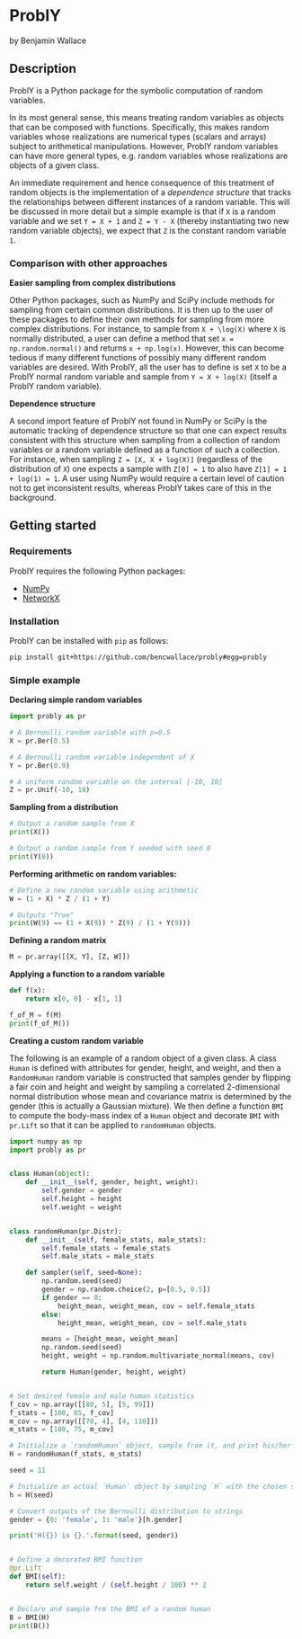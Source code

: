 # ProblY
by Benjamin Wallace

## Description

ProblY is a Python package for the symbolic computation of random variables.

In its most general sense, this means treating random variables as objects that can be composed with functions. Specifically, this makes random variables whose realizations are numerical types (scalars and arrays) subject to arithmetical manipulations. However, ProblY random variables can have more general types, e.g. random variables whose realizations are objects of a given class.

An immediate requirement and hence consequence of this treatment of random objects is the implementation of a *dependence structure* that tracks the relationships between different instances of a random variable. This will be discussed in more detail but a simple example is that if `X` is a random variable and we set `Y = X + 1` and `Z = Y - X` (thereby instantiating two new random variable objects), we expect that `Z` is the constant random variable `1`.

### Comparison with other approaches

**Easier sampling from complex distributions**

Other Python packages, such as NumPy and SciPy include methods for sampling from certain common distributions. It is then up to the user of these packages to define their own methods for sampling from more complex distributions. For instance, to sample from `X + \log(X)` where `X` is normally distributed, a user can define a method that set `x = np.random.normal()` and returns `x + np.log(x)`. However, this can become tedious if many different functions of possibly many different random variables are desired. With ProblY, all the user has to define is set `X` to be a ProblY normal random variable and sample from
`Y = X + log(X)` (itself a ProblY random variable).

**Dependence structure**

A second import feature of ProblY not found in NumPy or SciPy is the automatic tracking of dependence structure so that one can expect results consistent with this structure when sampling from a collection of random variables or a random variable defined as a function of such a collection.
For instance, when sampling `Z = [X, X + log(X)]` (regardless of the distribution of `X`) one expects a sample with `Z[0] = 1` to also have `Z[1] = 1 + log(1) = 1`. A user using NumPy would require a certain level of caution not to get inconsistent results, whereas ProblY takes care of this in the background.

## Getting started

### Requirements

ProblY requires the following Python packages:
* [NumPy](http://www.numpy.org/)
* [NetworkX](https://networkx.github.io/)

### Installation

ProblY can be installed with `pip` as follows:
```bash
pip install git+https://github.com/bencwallace/probly#egg=probly
```
### Simple example

**Declaring simple random variables**
```python
import probly as pr

# A Bernoulli random variable with p=0.5
X = pr.Ber(0.5)

# A Bernoulli random variable independent of X
Y = pr.Ber(0.9)

# A uniform random variable on the interval [-10, 10]
Z = pr.Unif(-10, 10)
```

**Sampling from a distribution**
```python
# Output a random sample from X
print(X())

# Output a random sample from Y seeded with seed 0
print(Y(0))
```

**Performing arithmetic on random variables:**
```python
# Define a new random variable using arithmetic
W = (1 + X) * Z / (1 + Y)

# Outputs "True"
print(W(9) == (1 + X(9)) * Z(9) / (1 + Y(9)))
```

**Defining a random matrix**
```python
M = pr.array([[X, Y], [Z, W]])
```

**Applying a function to a random variable**
```python
def f(x):
	return x[0, 0] - x[1, 1]

f_of_M = f(M)
print(f_of_M())
```

**Creating a custom random variable**

The following is an example of a random object of a given class.
A class `Human` is defined with attributes for gender, height, and weight,
and then a `RandomHuman` random variable is constructed that samples
gender by flipping a fair coin and height and weight by sampling a
correlated 2-dimensional normal distribution whose mean and covariance
matrix is determined by the gender (this is actually a Gaussian mixture).
We then define a function `BMI` to compute the body-mass index of a
`Human` object and decorate `BMI` with `pr.Lift` so that it can be applied
to `randomHuman` objects.
```python
import numpy as np
import probly as pr


class Human(object):
    def __init__(self, gender, height, weight):
        self.gender = gender
        self.height = height
        self.weight = weight


class randomHuman(pr.Distr):
    def __init__(self, female_stats, male_stats):
        self.female_stats = female_stats
        self.male_stats = male_stats

    def sampler(self, seed=None):
        np.random.seed(seed)
        gender = np.random.choice(2, p=[0.5, 0.5])
        if gender == 0:
            height_mean, weight_mean, cov = self.female_stats
        else:
            height_mean, weight_mean, cov = self.male_stats

        means = [height_mean, weight_mean]
        np.random.seed(seed)
        height, weight = np.random.multivariate_normal(means, cov)

        return Human(gender, height, weight)


# Set desired female and male human statistics
f_cov = np.array([[80, 5], [5, 99]])
f_stats = [160, 65, f_cov]
m_cov = np.array([[70, 4], [4, 110]])
m_stats = [180, 75, m_cov]

# Initialize a `randomHuman` object, sample from it, and print his/her gender
H = randomHuman(f_stats, m_stats)

seed = 11

# Initialize an actual `Human` object by sampling `H` with the chosen seed
h = H(seed)

# Convert outputs of the Bernoulli distribution to strings
gender = {0: 'female', 1: 'male'}[h.gender]

print('H({}) is {}.'.format(seed, gender))


# Define a decorated BMI function
@pr.Lift
def BMI(self):
    return self.weight / (self.height / 100) ** 2


# Declare and sample frm the BMI of a random human
B = BMI(H)
print(B())
```
